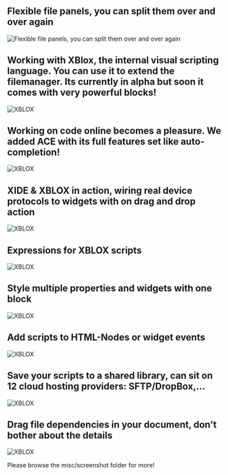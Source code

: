 **Flexible file panels, you can split them over and over again**
----------------------------------------------------------------

![Flexible file panels, you can split them over and over again](https://raw.githubusercontent.com/mc007/xbox-app/master/misc/screenshots/screenshot-3.jpg)


**Working with XBlox, the internal visual scripting language. You can use it to extend the filemanager. Its currently in alpha but soon it comes with very powerful blocks!**
-----------------------------------------------------------------------------------------------------------------------------------------------------------------------------
![XBLOX](https://raw.githubusercontent.com/mc007/xbox-app/master/misc/screenshots/xblox.png)


**Working on code online becomes a pleasure. We added ACE with its full features set like auto-completion!**
-----------------------------------------------------------------------------------------------------------------------------------------------------------------------------
![XBLOX](https://raw.githubusercontent.com/mc007/xbox-app/master/misc/screenshots/screenshot-1.jpg)


**XIDE & XBLOX in action, wiring real device protocols to widgets with on drag and drop action**
-----------------------------------------------------------------------------------------------------------------------------------------------------------------------------
![XBLOX](https://raw.githubusercontent.com/mc007/xbox-app/master/misc/screenshots/devices.png)

**Expressions for XBLOX scripts**
-----------------------------------------------------------------------------------------------------------------------------------------------------------------------------
![XBLOX](https://raw.githubusercontent.com/mc007/xbox-app/master/misc/screenshots/xide21.png)


**Style multiple properties and widgets with one block**
-----------------------------------------------------------------------------------------------------------------------------------------------------------------------------
![XBLOX](https://raw.githubusercontent.com/mc007/xbox-app/master/misc/screenshots/xide20.png)

**Add scripts to HTML-Nodes or widget events**
-----------------------------------------------------------------------------------------------------------------------------------------------------------------------------
![XBLOX](https://raw.githubusercontent.com/mc007/xbox-app/master/misc/screenshots/xide16.png)

**Save your scripts to a shared library, can sit on 12 cloud hosting providers: SFTP/DropBox,...**
-----------------------------------------------------------------------------------------------------------------------------------------------------------------------------
![XBLOX](https://raw.githubusercontent.com/mc007/xbox-app/master/misc/screenshots/xide17.png)

**Drag file dependencies in your document, don't bother about the details**
-----------------------------------------------------------------------------------------------------------------------------------------------------------------------------
![XBLOX](https://raw.githubusercontent.com/mc007/xbox-app/master/misc/screenshots/xide19.png)

Please browse the misc/screenshot folder for more!



